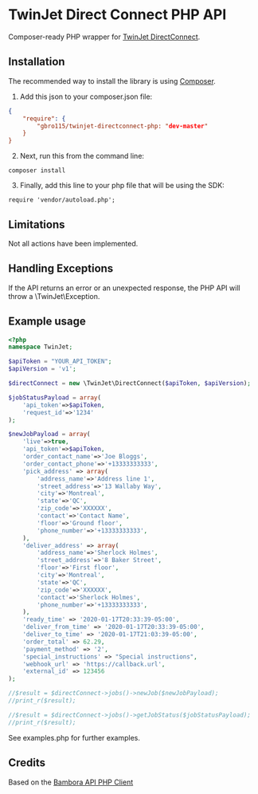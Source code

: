 TwinJet Direct Connect PHP API
==================

Composer-ready PHP wrapper for [TwinJet DirectConnect](https://twinjet.co/developer/).
 
## Installation

The recommended way to install the library is using [Composer](https://getcomposer.org).

1) Add this json to your composer.json file:
```json
{
    "require": {
        "gbro115/twinjet-directconnect-php: "dev-master"
    }
}
```

2) Next, run this from the command line:
```
composer install
```
3) Finally, add this line to your php file that will be using the SDK:
```
require 'vendor/autoload.php';
```

## Limitations 

Not all actions have been implemented. 
 
## Handling Exceptions

If the API returns an error or an unexpected response, the PHP API will throw a \TwinJet\Exception.

## Example usage

```php
<?php
namespace TwinJet;

$apiToken = "YOUR_API_TOKEN";
$apiVersion = 'v1';

$directConnect = new \TwinJet\DirectConnect($apiToken, $apiVersion);

$jobStatusPayload = array(
    'api_token'=>$apiToken,
    'request_id'=>'1234'
);

$newJobPayload = array(
    'live'=>true,
    'api_token'=>$apiToken,
    'order_contact_name'=>'Joe Bloggs',
    'order_contact_phone'=>'+13333333333',
    'pick_address' => array(
        'address_name'=>'Address line 1',
        'street_address'=>'13 Wallaby Way',
        'city'=>'Montreal',
        'state'=>'QC',
        'zip_code'=>'XXXXXX',
        'contact'=>'Contact Name',
        'floor'=>'Ground floor',
        'phone_number'=>'+13333333333',
    ),
    'deliver_address' => array(
        'address_name'=>'Sherlock Holmes',
        'street_address'=>'8 Baker Street',
        'floor'=>'First floor',
        'city'=>'Montreal',
        'state'=>'QC',
        'zip_code'=>'XXXXXX',
        'contact'=>'Sherlock Holmes',
        'phone_number'=>'+13333333333',
    ),
    'ready_time' => '2020-01-17T20:33:39-05:00',
    'deliver_from_time' => '2020-01-17T20:33:39-05:00',
    'deliver_to_time' => '2020-01-17T21:03:39-05:00',
    'order_total' => 62.29,
    'payment_method' => '2',
    'special_instructions' => "Special instructions",
    'webhook_url' => 'https://callback.url',
    'external_id' => 123456
);

//$result = $directConnect->jobs()->newJob($newJobPayload);
//print_r($result);

//$result = $directConnect->jobs()->getJobStatus($jobStatusPayload);
//print_r($result);

```

See examples.php for further examples.

## Credits
Based on the [Bambora API PHP Client](https://github.com/bambora-na/beanstream-php)